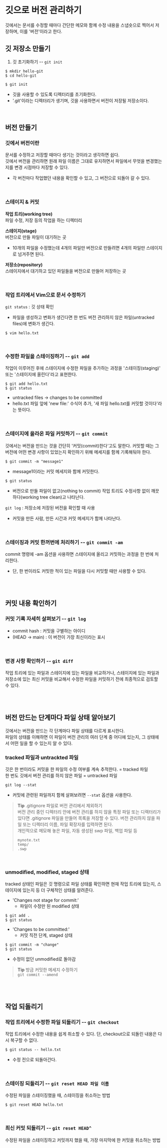 # 깃으로 버전 관리하기
깃에서는 문서를 수정할 때마다 간단한 메모와 함께 수정 내용을 스냅숏으로 찍어서 저장하며, 이를 '버전'이라고 한다.

## 깃 저장소 만들기
1. 깃 초기화하기 -- ```git init```
```
$ mkdir hello-git
$ cd hello-git

$ git init
```
- 깃을 사용할 수 있도록 디렉터리를 초기화한다.
- '.git'이라는 디렉터리가 생기며, 깃을 사용하면서 버전이 저장될 저장소이다.

</br>

## 버전 만들기
### 깃에서 버전이란
문서를 수정하고 저장할 때마다 생기는 것이라고 생각하면 쉽다.  
깃에서 버전을 관리하면 원래 파일 이름은 그대로 유지하면서 파일에서 무엇을 변경했는지를 변경 시점마다 저장할 수 있다.
- 각 버전마다 작업했던 내용을 확인할 수 있고, 그 버전으로 되돌아 갈 수 있다.

</br>

### 스테이지 & 커밋
**작업 트리(working tree)**  
파일 수정, 저장 등의 작업을 하는 디렉터리

**스테이지(stage)**  
버전으로 만들 파일이 대기하는 곳
- 10개의 파일을 수정했는데 4개의 파일만 버전으로 만들려면 4개의 파일만 스테이지로 넘겨주면 된다.

**저장소(repository)**  
스테이지에서 대기하고 있던 파일들을 버전으로 만들어 저장하는 곳

</br>

### 작업 트리에서 Vim으로 문서 수정하기
```git status``` : 깃 상태 확인  
- 파일을 생성하고 변화가 생긴다면 한 번도 버전 관리하지 않은 파일(untracked files)에 변화가 생긴다.

```
$ vim hello.txt
```

</br>

### 수정한 파일을 스테이징하기 -- ```git add```
작업이 이루어진 후에 스테이지에 수정한 파일을 추가하는 과정을 '스테이징(staging)' 또는 '스테이지에 올린다'라고 표현한다.

```
$ git add hello.txt
$ git status
```
- untracked files -> changes to be committed
- hello.txt 파일 앞에 'new file:' 수식어 추가, '새 파일 hello.txt를 커밋할 것이다'라는 뜻이다.

</br>

### 스테이지에 올라온 파일 커밋하기 -- ```git commit```
깃에서는 버전을 만드는 것을 간단히 '커밋(commit)한다'고도 말한다. 커밋할 때는 그 버전에 어떤 변경 사항이 있었는지 확인하기 위해 메세지를 함께 기록해둬야 한다.

```
$ git commit -m "message1"
```
- message1이라는 커밋 메세지와 함께 커밋한다.
```
$ git status
```
- 버전으로 만들 파일이 없고(nothing to commit) 작업 트리도 수정사항 없이 깨끗하다(working tree clean)고 나타난다.

```git log``` : 저장소에 저장된 버전을 확인할 때 사용
- 커밋을 만든 사람, 만든 시간과 커밋 메세지가 함께 나타난다.

</br>

### 스테이징과 커밋 한꺼번에 처리하기 -- ```git commit -am```
commit 명령에 -am 옵션을 사용하면 스테이지에 올리고 커밋하는 과정을 한 번에 처리한다.
- 단, 한 번이라도 커밋한 적이 있는 파일을 다시 커밋할 때만 사용할 수 있다.

</br>
</br>

## 커밋 내용 확인하기

### 커밋 기록 자세히 살펴보기 -- ```git log```
- commit hash : 커밋을 구별하는 아이디
- (HEAD -> main) : 이 버전이 가장 최신이라는 표시

</br>

### 변경 사항 확인하기 -- ```git diff```
작업 트리에 있는 파일과 스테이지에 있는 파일을 비교하거나, 스테이지에 있는 파일과 저장소에 있는 최신 커밋을 비교해서 수정한 파일을 커밋하기 전에 최종적으로 검토할 수 있다.

</br>
</br>

## 버전 만드는 단계마다 파일 상태 알아보기
깃에서는 버전을 만드는 각 단계마다 파일 상태를 다르게 표시한다.  
파일의 상태를 이해하면 이 파일이 버전 관리의 여러 단계 중 어디에 있는지, 그 상태에서 어떤 일을 할 수 있는지 알 수 있다.

### tracked 파일과 untrackted 파일
깃은 한 번이라도 커밋을 한 파일의 수정 여부를 계속 추적한다. = tracked 파일  
한 번도 깃에서 버전 관리를 하지 않은 파일 = untracked 파일

```git log --stat```
- 커밋에 관련된 파일까지 함께 살펴보려면 ```--stat``` 옵션을 사용한다.

> **Tip** .gitignore 파일로 버전 관리에서 제외하기  
> 버전 관리 중인 디렉터리 안에 버전 관리를 하지 않을 특정 파일 또는 디렉터리가 있다면 .gitignore 파일을 만들어 목록을 저장할 수 있다. 버전 관리하지 않을 파일 또는 디렉터리 이름, 파일 확장자를 입력하면 된다.  
> 개인적으로 메모해 놓은 파일, 자동 생성된 swp 파일, 백업 파일 등  
> ```
> mynote.txt
> temp/
> .swp
> ```

</br>

### unmodified, modified, staged 상태
tracked 상태인 파일은 깃 명령으로 파일 상태를 확인하면 현재 작업 트리에 있는지, 스테이지에 있는지 등 더 구체적인 상태를 알려준다.
- 'Changes not stage for commit:'
    - 파일이 수정만 된 modified 상태

```
$ git add .
$ git status
```
- 'Changes to be committed:'
    - 커밋 직전 단계, staged 상태

```
$ git commit -m "change"
$ git status
```
- 수정이 없던 unmodified로 돌아감

> **Tip** 방금 커밋한 메세지 수정하기  
> ```git commit --amend```

</br>
</br>

## 작업 되돌리기
### 작업 트리에서 수정한 파일 되돌리기 -- ```git checkout```
작업 트리에서 수정한 내용을 쉽게 취소할 수 있다. 단, checkout으로 되돌린 내용은 다시 복구할 수 없다.

```
$ git status -- hello.txt
```
- 수정 전으로 되돌아간다.

</br>

### 스테이징 되돌리기 -- ```git reset HEAD 파일 이름```
수정된 파일을 스테이징했을 때, 스테이징을 취소하는 방법

```
$ git reset HEAD hello.txt
```

</br>

### 최신 커밋 되돌리기 -- ```git reset HEAD^```
수정된 파일을 스테이징하고 커밋까지 했을 때, 가장 마지막에 한 커밋을 취소하는 방법